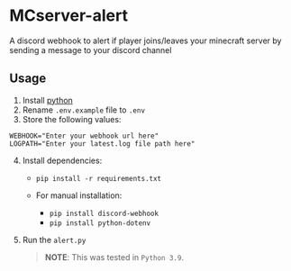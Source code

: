 # MCserver-alert
A discord webhook to alert if player joins/leaves your minecraft server by sending a message to your discord channel

## Usage
1. Install [python](https://www.python.org/)
2. Rename `.env.example` file to `.env`
3. Store the following values:
```
WEBHOOK="Enter your webhook url here"
LOGPATH="Enter your latest.log file path here"
```
4. Install dependencies:
   * ```pip install -r requirements.txt```
   
	* For manual installation:
        
        * `pip install discord-webhook` 
        * `pip install python-dotenv`
        
 

5. Run the `alert.py`

     > **NOTE**: This was tested in `Python 3.9`.
     
